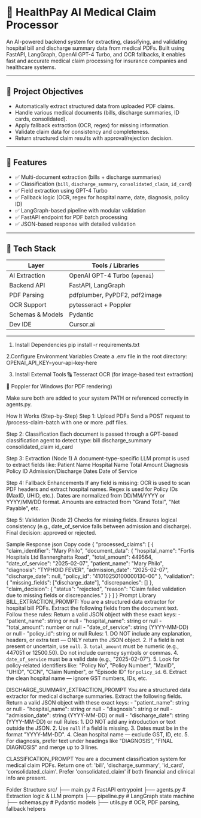 # 🏥 HealthPay AI Medical Claim Processor

An AI-powered backend system for extracting, classifying, and validating hospital bill and discharge summary data from medical PDFs. Built using FastAPI, LangGraph, OpenAI GPT-4 Turbo, and OCR fallbacks, it enables fast and accurate medical claim processing for insurance companies and healthcare systems.

---

## 🚀 Project Objectives

- Automatically extract structured data from uploaded PDF claims.
- Handle various medical documents (bills, discharge summaries, ID cards, consolidated).
- Apply fallback extraction (OCR, regex) for missing information.
- Validate claim data for consistency and completeness.
- Return structured claim results with approval/rejection decision.

---

## 🧠 Features

- ✅ Multi-document extraction (bills + discharge summaries)
- ✅ Classification (`bill`, `discharge_summary`, `consolidated_claim`, `id_card`)
- ✅ Field extraction using GPT-4 Turbo
- ✅ Fallback logic (OCR, regex for hospital name, date, diagnosis, policy ID)
- ✅ LangGraph-based pipeline with modular validation
- ✅ FastAPI endpoint for PDF batch processing
- ✅ JSON-based response with detailed validation

---

## 🧰 Tech Stack

| Layer              | Tools / Libraries                            |
|--------------------|----------------------------------------------|
| AI Extraction      | OpenAI GPT-4 Turbo (`openai`)                |
| Backend API        | FastAPI, LangGraph                           |
| PDF Parsing        | pdfplumber, PyPDF2, pdf2image                |
| OCR Support        | pytesseract + Poppler                        |
| Schemas & Models   | Pydantic                                     |
| Dev IDE            | Cursor.ai                                    |

---

1. Install Dependencies
  pip install -r requirements.txt

2.Configure Environment Variables
  Create a .env file in the root directory:
     OPENAI_API_KEY=your-api-key-here
     
3. Install External Tools
  🔠 Tesseract OCR (for image-based text extraction)

  📄 Poppler for Windows (for PDF rendering)

  Make sure both are added to your system PATH or referenced correctly in agents.py.


 How It Works (Step-by-Step)
  Step 1: Upload PDFs
    Send a POST request to /process-claim-batch with one or more .pdf files.

  Step 2: Classification
    Each document is passed through a GPT-based classification agent to detect type:
      bill
      discharge_summary
      consolidated_claim
      id_card

  Step 3: Extraction (Node 1)
    A document-type-specific LLM prompt is used to extract fields like:
      Patient Name
      Hospital Name
      Total Amount
      Diagnosis
      Policy ID
      Admission/Discharge Dates
      Date of Service

  Step 4: Fallback Enhancements
      If any field is missing:
      OCR is used to scan PDF headers and extract hospital names.
      Regex is used for Policy IDs (MaxID, UHID, etc.).
      Dates are normalized from DD/MM/YYYY or YYYY/MM/DD format.
      Amounts are extracted from "Grand Total", "Net Payable", etc.

  Step 5: Validation (Node 2)
      Checks for missing fields.
      Ensures logical consistency (e.g., date_of_service falls between admission and discharge).
      Final decision:  approved or  rejected.

  Sample Response json Copy code
      {
        "processed_claims": [
          {
            "claim_identifier": "Mary Philo",
            "document_data": {
              "hospital_name": "Fortis Hospitals Ltd Bannerghatta Road",
              "total_amount": 449564,
              "date_of_service": "2025-02-07",
              "patient_name": "Mary Philo",
              "diagnosis": "TYPHOID FEVER",
              "admission_date": "2025-02-07",
              "discharge_date": null,
              "policy_id": "41010250100000130-00"
            },
            "validation": {
              "missing_fields": ["discharge_date"],
              "discrepancies": []
            },
            "claim_decision": {
              "status": "rejected",
              "reason": "Claim failed validation due to missing fields or discrepancies."
            }
          }
        ]
      }
  Prompt Library
    BILL_EXTRACTION_PROMPT:
        You are a structured data extractor for hospital bill PDFs. Extract the following               fields from the document text. Follow these rules:
        Return a valid JSON object with these exact keys:
        - "patient_name": string or null
        - "hospital_name": string or null
        - "total_amount": number or null
        - "date_of_service": string (YYYY-MM-DD) or null
        - "policy_id": string or null
        Rules:
        1. DO NOT include any explanation, headers, or extra text — ONLY return the JSON object.
        2. If a field is not present or uncertain, use `null`.
        3. `total_amount` must be numeric (e.g., 447051 or 12500.50). Do not include currency           symbols or commas.
        4. `date_of_service` must be a valid date (e.g., "2025-02-07").
        5. Look for policy-related identifiers like: "Policy No", "Policy Number", "MaxID",             "UHID", "CCN", "Claim Number", or "Episode ID" for `policy_id`.
        6. Extract the clean hospital name — ignore GST numbers, IDs, etc.
        
   DISCHARGE_SUMMARY_EXTRACTION_PROMPT
      You are a structured data extractor for medical discharge summaries. Extract the                following fields.
      Return a valid JSON object with these exact keys:
      - "patient_name": string or null
      - "hospital_name": string or null
      - "diagnosis": string or null
      - "admission_date": string (YYYY-MM-DD) or null
      - "discharge_date": string (YYYY-MM-DD) or null
      Rules:
      1. DO NOT add any introduction or text outside the JSON.
      2. Use `null` if a field is missing.
      3. Dates must be in the format "YYYY-MM-DD".
      4. Clean hospital name — exclude GST, ID, etc.
      5. For diagnosis, prefer text under headings like "DIAGNOSIS", "FINAL DIAGNOSIS" and            merge up to 3 lines.
      
  CLASSIFICATION_PROMPT
      You are a document classification system for medical claim PDFs.
      Return one of: 'bill', 'discharge_summary', 'id_card', 'consolidated_claim'.
      Prefer 'consolidated_claim' if both financial and clinical info are present.
      
  Folder Structure
      src/
      ├── main.py                  # FastAPI entrypoint
      ├── agents.py                # Extraction logic & LLM prompts
      ├── pipeline.py              # LangGraph state machine
      ├── schemas.py               # Pydantic models
      ├── utils.py                 # OCR, PDF parsing, fallback helpers






